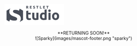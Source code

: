 
![Restlet Studio](images/Restlet_Studio_logo.png "Restlet Studio")

<center>**RETURNING SOON!**</center>

<center>![Sparky](images/mascot-footer.png "sparky")</center>
